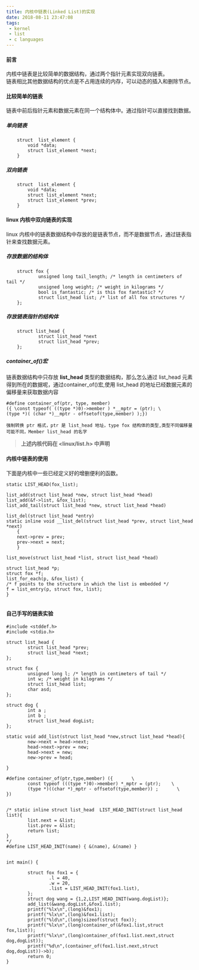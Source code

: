 ```yaml
---
title: 内核中链表(Linked List)的实现
date: 2018-08-11 23:47:08
tags:
 - kernel
 - list
 - c languages
---
```

#### 前言
内核中链表是比较简单的数据结构，通过两个指针元素实现双向链表。  
链表相比其他数据结构的优点是不占用连续的内存，可以动态的插入和删除节点。

#### 比较简单的链表
链表中前后指针元素和数据元素在同一个结构体中。通过指针可以直接找到数据。
##### 单向链表

```
    struct  list_element {
        void *data;
        struct list_element *next;
    }
```

##### 双向链表
```
    struct  list_element {
        void *data;
        struct list_element *next;
        struct list_element *prev;
    }
```

#### linux 内核中双向链表的实现
linux 内核中的链表数据结构中存放的是链表节点，而不是数据节点，通过链表指针来查找数据元素。

##### 存放数据的结构体
```
    struct fox { 
            unsigned long tail_length; /* length in centimeters of tail */ 
            unsigned long weight; /* weight in kilograms */ 
            bool is_fantastic; /* is this fox fantastic? */ 
            struct list_head list; /* list of all fox structures */
    };

```
##### 存放链表指针的结构体
```
    struct list_head { 
            struct list_head *next 
            struct list_head *prev;
    };
```
##### container_of()宏
链表数据结构中只存放 **list_head** 类型的数据结构，那么怎么通过 list_head  元素得到所在的数据呢，通过container_of()宏,使用 list_head 的地址已经数据元素的偏移量来获取数据内容

```
#define container_of(ptr, type, member) 
({ \const typeof( ((type *)0)->member ) *__mptr = (ptr); \
(type *)( (char *)__mptr - offsetof(type,member) );})

强制转换 ptr 格式，ptr 是 list_head 地址，type fox 结构体的类型,类型不同偏移量可能不同，Member list_head 的名字

```

> **上述内核代码在 <linux/list.h> 中声明**

#### 内核中链表的使用

下面是内核中一些已经定义好的增删便利的函数。
```
static LIST_HEAD(fox_list);

list_add(struct list_head *new, struct list_head *head)
list_add(&f->list, &fox_list);
list_add_tail(struct list_head *new, struct list_head *head)

list_del(struct list_head *entry)
static inline void __list_del(struct list_head *prev, struct list_head *next) 
    {
    next->prev = prev; 
    prev->next = next;
    }
    
list_move(struct list_head *list, struct list_head *head)

struct list_head *p; 
struct fox *f;
list_for_each(p, &fox_list) { 
/* f points to the structure in which the list is embedded */ 
f = list_entry(p, struct fox, list);
}


```

#### 自己手写的链表实验
```
#include <stddef.h>
#include <stdio.h>

struct list_head {
        struct list_head *prev;
        struct list_head *next;
};

struct fox {
        unsigned long l; /* length in centimeters of tail */
        int w; /* weight in kilograms */
        struct list_head list;
        char asd;
};

struct dog {
        int a ;
        int b ;
        struct list_head dogList;
};

static void add_list(struct list_head *new,struct list_head *head){
        new->next = head->next;
        head->next->prev = new;
        head->next = new;
        new->prev = head;

}

#define container_of(ptr,type,member) ({       \
        const typeof (((type *)0)->member) *_mptr = (ptr);    \
        (type *)((char *)_mptr - offsetof(type,member)) ;       \
})


/* static inline struct list_head  LIST_HEAD_INIT(struct list_head list){
        list.next = &list;
        list.prev = &list;
        return list;
}
*/
#define LIST_HEAD_INIT(name) { &(name), &(name) }


int main() {

        struct fox fox1 = {
                .l = 40,
                .w = 20,
                .list = LIST_HEAD_INIT(fox1.list),
        };
        struct dog wang = {1,2,LIST_HEAD_INIT(wang.dogList)};
        add_list(&wang.dogList,&fox1.list);
        printf("%lx\n",(long)&fox1);
        printf("%lx\n",(long)&fox1.list);
        printf("%ld\n",(long)sizeof(struct fox));
        printf("%lx\n",(long)container_of(&fox1.list,struct fox,list));
        printf("%lx\n",(long)container_of(fox1.list.next,struct dog,dogList));
        printf("%d\n",(container_of(fox1.list.next,struct dog,dogList))->b);
        return 0;
}

```
